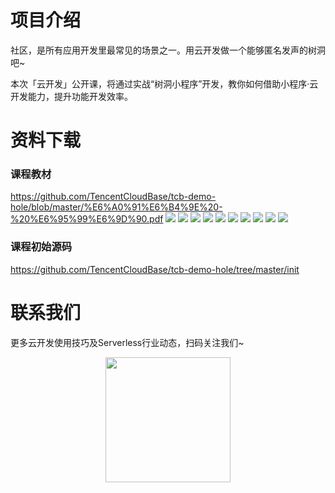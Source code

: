 # 项目介绍
社区，是所有应用开发里最常见的场景之一。用云开发做一个能够匿名发声的树洞吧~

本次「云开发」公开课，将通过实战“树洞小程序”开发，教你如何借助小程序·云开发能力，提升功能开发效率。

# 资料下载
### 课程教材
https://github.com/TencentCloudBase/tcb-demo-hole/blob/master/%E6%A0%91%E6%B4%9E%20-%20%E6%95%99%E6%9D%90.pdf
![](https://puui.qpic.cn/vupload/0/20190611_1560237745805_zuavbuy2xmr.png/0)
![](https://puui.qpic.cn/vupload/0/20190611_1560238481881_1349qmnml2pm.png/0)
![](https://puui.qpic.cn/vupload/0/20190611_1560239074151_ef88h9dgzph.png/0)
![](https://puui.qpic.cn/vupload/0/20190611_1560239350566_4natmnms5oa.png/0)
![](https://puui.qpic.cn/vupload/0/20190611_1560239705516_y0un7wzwwcg.png/0)
![](https://puui.qpic.cn/vupload/0/20190611_1560240036774_rku7vph0l8a.png/0)
![](https://puui.qpic.cn/vupload/0/20190611_1560240388121_woswzx8v38s.png/0)
![](https://puui.qpic.cn/vupload/0/20190611_1560240623109_2lx7oexw55f.png/0)
![](https://puui.qpic.cn/vupload/0/20190611_1560240831266_f2rg6o39j67.png/0)
![](https://puui.qpic.cn/vupload/0/20190611_1560241059469_neyvu2wy55.png/0)

### 课程初始源码

https://github.com/TencentCloudBase/tcb-demo-hole/tree/master/init

# 联系我们
更多云开发使用技巧及Serverless行业动态，扫码关注我们~
<p align="center">
    <img src="https://puui.qpic.cn/vupload/0/20190603_1559545575934_lettsbvkvdn.jpeg/0" width="200px">
</p>
